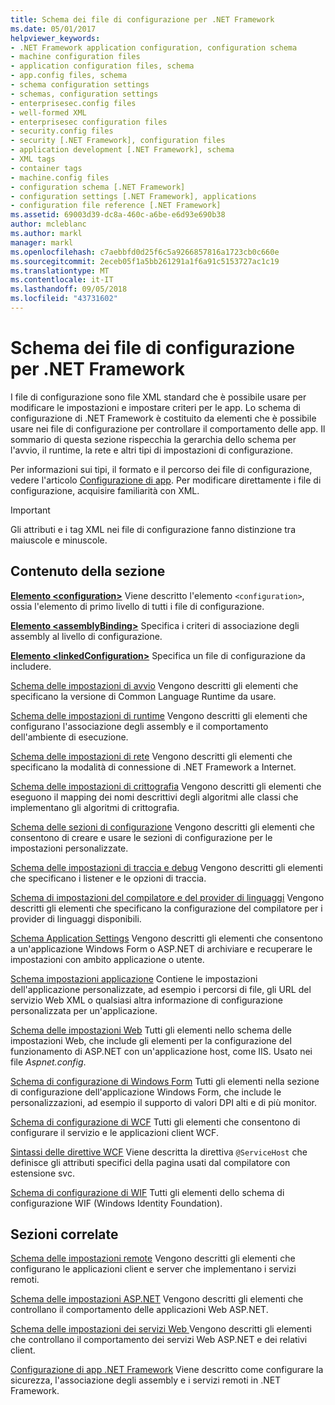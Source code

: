 ```yaml
---
title: Schema dei file di configurazione per .NET Framework
ms.date: 05/01/2017
helpviewer_keywords:
- .NET Framework application configuration, configuration schema
- machine configuration files
- application configuration files, schema
- app.config files, schema
- schema configuration settings
- schemas, configuration settings
- enterprisesec.config files
- well-formed XML
- enterprisesec configuration files
- security.config files
- security [.NET Framework], configuration files
- application development [.NET Framework], schema
- XML tags
- container tags
- machine.config files
- configuration schema [.NET Framework]
- configuration settings [.NET Framework], applications
- configuration file reference [.NET Framework]
ms.assetid: 69003d39-dc8a-460c-a6be-e6d93e690b38
author: mcleblanc
ms.author: markl
manager: markl
ms.openlocfilehash: c7aebbfd0d25f6c5a9266857816a1723cb0c660e
ms.sourcegitcommit: 2eceb05f1a5bb261291a1f6a91c5153727ac1c19
ms.translationtype: MT
ms.contentlocale: it-IT
ms.lasthandoff: 09/05/2018
ms.locfileid: "43731602"
---
```

# <a name="configuration-file-schema-for-the-net-framework"></a>Schema dei file di configurazione per .NET Framework

I file di configurazione sono file XML standard che è possibile usare per modificare le impostazioni e impostare criteri per le app. Lo schema di configurazione di .NET Framework è costituito da elementi che è possibile usare nei file di configurazione per controllare il comportamento delle app. Il sommario di questa sezione rispecchia la gerarchia dello schema per l'avvio, il runtime, la rete e altri tipi di impostazioni di configurazione.

Per informazioni sui tipi, il formato e il percorso dei file di configurazione, vedere l'articolo [Configurazione di app](~/docs/framework/configure-apps/index.md). Per modificare direttamente i file di configurazione, acquisire familiarità con XML.

> [!IMPORTANT]
> Gli attributi e i tag XML nei file di configurazione fanno distinzione tra maiuscole e minuscole.

## <a name="in-this-section"></a>Contenuto della sezione

[**Elemento \<configuration>**](~/docs/framework/configure-apps/file-schema/configuration-element.md) Viene descritto l'elemento `<configuration>`, ossia l'elemento di primo livello di tutti i file di configurazione.

[**Elemento \<assemblyBinding>**](~/docs/framework/configure-apps/file-schema/assemblybinding-element-for-configuration.md) Specifica i criteri di associazione degli assembly al livello di configurazione.

[**Elemento \<linkedConfiguration>**](~/docs/framework/configure-apps/file-schema/linkedconfiguration-element.md) Specifica un file di configurazione da includere.

[Schema delle impostazioni di avvio](~/docs/framework/configure-apps/file-schema/startup/index.md) Vengono descritti gli elementi che specificano la versione di Common Language Runtime da usare.

[Schema delle impostazioni di runtime](~/docs/framework/configure-apps/file-schema/runtime/index.md) Vengono descritti gli elementi che configurano l'associazione degli assembly e il comportamento dell'ambiente di esecuzione.

[Schema delle impostazioni di rete](~/docs/framework/configure-apps/file-schema/network/index.md) Vengono descritti gli elementi che specificano la modalità di connessione di .NET Framework a Internet.

[Schema delle impostazioni di crittografia](~/docs/framework/configure-apps/file-schema/cryptography/index.md) Vengono descritti gli elementi che eseguono il mapping dei nomi descrittivi degli algoritmi alle classi che implementano gli algoritmi di crittografia.

[Schema delle sezioni di configurazione](~/docs/framework/configure-apps/file-schema/configuration-sections-schema.md) Vengono descritti gli elementi che consentono di creare e usare le sezioni di configurazione per le impostazioni personalizzate.

[Schema delle impostazioni di traccia e debug](~/docs/framework/configure-apps/file-schema/trace-debug/index.md) Vengono descritti gli elementi che specificano i listener e le opzioni di traccia.

[Schema di impostazioni del compilatore e del provider di linguaggi](~/docs/framework/configure-apps/file-schema/compiler/index.md) Vengono descritti gli elementi che specificano la configurazione del compilatore per i provider di linguaggi disponibili.

[Schema Application Settings](~/docs/framework/configure-apps/file-schema/application-settings-schema.md) Vengono descritti gli elementi che consentono a un'applicazione Windows Form o ASP.NET di archiviare e recuperare le impostazioni con ambito applicazione o utente.

[Schema impostazioni applicazione](~/docs/framework/configure-apps/file-schema/appsettings/index.md) Contiene le impostazioni dell'applicazione personalizzate, ad esempio i percorsi di file, gli URL del servizio Web XML o qualsiasi altra informazione di configurazione personalizzata per un'applicazione.

[Schema delle impostazioni Web](~/docs/framework/configure-apps/file-schema/web/index.md) Tutti gli elementi nello schema delle impostazioni Web, che include gli elementi per la configurazione del funzionamento di ASP.NET con un'applicazione host, come IIS. Usato nei file *Aspnet.config*.

[Schema di configurazione di Windows Form](winforms/index.md) Tutti gli elementi nella sezione di configurazione dell'applicazione Windows Form, che include le personalizzazioni, ad esempio il supporto di valori DPI alti e di più monitor.

[Schema di configurazione di WCF](~/docs/framework/configure-apps/file-schema/wcf/index.md) Tutti gli elementi che consentono di configurare il servizio e le applicazioni client WCF.

[Sintassi delle direttive WCF](~/docs/framework/configure-apps/file-schema/wcf-directive/index.md) Viene descritta la direttiva `@ServiceHost` che definisce gli attributi specifici della pagina usati dal compilatore con estensione svc.

[Schema di configurazione di WIF](windows-identity-foundation/index.md) Tutti gli elementi dello schema di configurazione WIF (Windows Identity Foundation).

## <a name="related-sections"></a>Sezioni correlate

[Schema delle impostazioni remote](https://msdn.microsoft.com/library/dc2d1e62-9af7-4ca1-99fd-98b93bb4db9e) Vengono descritti gli elementi che configurano le applicazioni client e server che implementano i servizi remoti.

[Schema delle impostazioni ASP.NET](https://msdn.microsoft.com/library/b5ysx397\(v=vs.100\).aspx) Vengono descritti gli elementi che controllano il comportamento delle applicazioni Web ASP.NET.

[Schema delle impostazioni dei servizi Web ](https://msdn.microsoft.com/library/f84d6d55-1add-4eb7-ae46-33df5833ea2e) Vengono descritti gli elementi che controllano il comportamento dei servizi Web ASP.NET e dei relativi client.

[Configurazione di app .NET Framework](https://msdn.microsoft.com/library/d789b592-fcb5-4e3d-8ac9-e0299adaaa42) Viene descritto come configurare la sicurezza, l'associazione degli assembly e i servizi remoti in .NET Framework.
